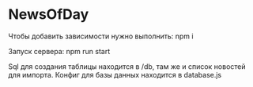 # NewsOfDay

Чтобы добавить зависимости нужно выполнить: npm i

Запуск сервера: npm run start

Sql для создания таблицы находится в /db, там же и список новостей для импорта. Конфиг для базы данных находится в database.js
